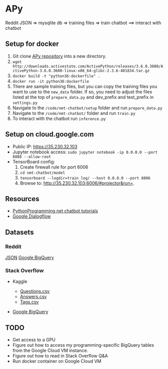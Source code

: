 # APy

Reddit JSON => mysqlite db => training files => train chatbot ==> interact with chatbot

## Setup for docker

1. Git clone [APy repository](https://github.com/davetlewis-van/APy.git) into a new directory.
1. `wget http://downloads.activestate.com/ActivePython/releases/3.6.0.3600/ActivePython-3.6.0.3600-linux-x86_64-glibc-2.3.6-401834.tar.gz`
1. `docker build -t "python36:dockerfile" .`
1. `docker run -it python36:dockerfile`
1. There are sample training files, but you can copy the training files you want to use to the `new_data` folder. If so, you need to adjust the files listed at the top of `prepare_data.py` and dev_prefix and test_prefix in `settings.py`
1. Navigate to the `/code/nmt-chatbot/setup` folder and run `prepare_data.py`
1. Navigate to the `/code/nmt-chatbot/` folder and run `train.py`
1. To interact with the chatbot run `inference.py`

## Setup on cloud.google.com

* Public IP: https://35.230.32.103
* Jupyter notebook access: `sudo jupyter notebook -ip 0.0.0.0 --port 8888 --allow-root`
* TensorBoard config:
  1. Create firewall rule for port 6006
  2. `cd nmt-chatbot/model`
  3. `tensorboard --logdir=train_log/ --host 0.0.0.0 --port 6006`
  4. Browse to: http://35.230.32.103:6006/#projector&run=.

## Resources

* [PythonProgramming.net chatbot tutorials](https://pythonprogramming.net/chatbot-deep-learning-python-tensorflow/)
* [Google Dialogflow](https://dialgoflow.com)

## Datasets

### Reddit

[JSON](https://files.pushshift.io/reddit/comments/)
[Google BigQuery](https://bigquery.cloud.google.com/table/fh-bigquery:reddit_comments.2017_12?tab=schema)

### Stack Overflow

* Kaggle
  * [Questions.csv](https://www.kaggle.com/stackoverflow/pythonquestions/downloads/Questions.csv)
  * [Answers.csv](https://www.kaggle.com/stackoverflow/pythonquestions/downloads/Answers.csv)
  * [Tags.csv](https://www.kaggle.com/stackoverflow/pythonquestions/downloads/Tags.csv)

* [Google BigQuery](https://bigquery.cloud.google.com/dataset/fh-bigquery:stackoverflow)

## TODO

* Get access to a GPU
* Figure out how to access my programming-specific BigQuery tables from the Google Cloud VM instance.
* Figure out how to read in Stack Overflow Q&A
* Run docker container on Google Cloud VM

